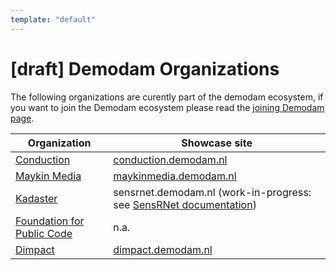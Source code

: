 ```yaml
---
template: "default"
---
```


# [draft] Demodam Organizations

The following organizations are curently part of the demodam ecosystem, if you want to join the Demodam ecosystem please read the [joining Demodam page](https://demodam.org/en/join).

|Organization | Showcase site|
--- | ---
|[Conduction](https://www.conduction.nl/)|[conduction.demodam.nl](https://conduction.demodam.nl)|
|[Maykin Media](https://www.maykinmedia.nl/)|[maykinmedia.demodam.nl](https://maykinmedia.demodam.nl)|
|[Kadaster](https://www.kadaster.nl/)|sensrnet.demodam.nl (work-in-progress: see [SensRNet documentation](https://kadaster-labs.github.io/sensrnet-home/))|
|[Foundation for Public Code](https://publiccode.net/)|n.a.|
|[Dimpact](https://www.dimpact.nl/)|[dimpact.demodam.nl](https://dimpact.demodam.nl)|
